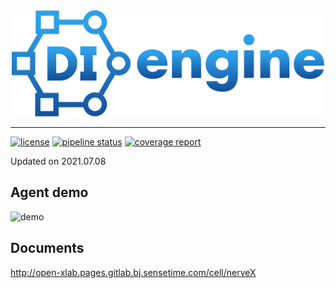 <div align="center">
  <a href="http://open-xlab.pages.gitlab.bj.sensetime.com/cell/nerveX"><img width="500px" height="auto" src="ding/docs/source/images/di_engine_logo.svg"></a>
</div>


---

[![license](https://img.shields.io/badge/License-Apache%202.0-blue.svg)](https://gitlab.bj.sensetime.com/open-XLab/cell/nerveX/blob/master/LICENSE)
[![pipeline status](https://gitlab.bj.sensetime.com/open-XLab/cell/nerveX/badges/master/pipeline.svg)](https://gitlab.bj.sensetime.com/open-XLab/cell/nerveX/commits/master)
[![coverage report](https://gitlab.bj.sensetime.com/open-XLab/cell/nerveX/badges/master/coverage.svg)](https://gitlab.bj.sensetime.com/open-XLab/cell/nerveX/commits/master)

Updated on 2021.07.08

## Agent demo
![demo](https://gitlab.bj.sensetime.com/open-XLab/cell/nerveX/-/wikis/uploads/09acc3035e8ef720a414e6ff1e2ac893/sw.gif)

## Documents

http://open-xlab.pages.gitlab.bj.sensetime.com/cell/nerveX

